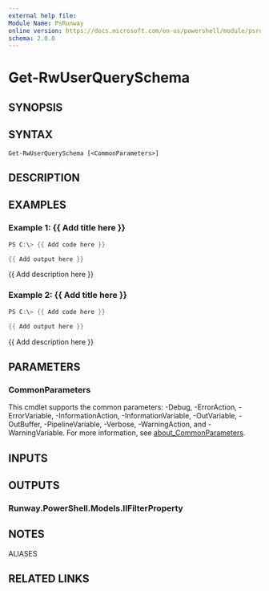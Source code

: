 ```yaml
---
external help file:
Module Name: PsRunway
online version: https://docs.microsoft.com/en-us/powershell/module/psrunway/get-rwuserqueryschema
schema: 2.0.0
---
```


# Get-RwUserQuerySchema

## SYNOPSIS


## SYNTAX

```
Get-RwUserQuerySchema [<CommonParameters>]
```

## DESCRIPTION


## EXAMPLES

### Example 1: {{ Add title here }}
```powershell
PS C:\> {{ Add code here }}

{{ Add output here }}
```

{{ Add description here }}

### Example 2: {{ Add title here }}
```powershell
PS C:\> {{ Add code here }}

{{ Add output here }}
```

{{ Add description here }}

## PARAMETERS

### CommonParameters
This cmdlet supports the common parameters: -Debug, -ErrorAction, -ErrorVariable, -InformationAction, -InformationVariable, -OutVariable, -OutBuffer, -PipelineVariable, -Verbose, -WarningAction, and -WarningVariable. For more information, see [about_CommonParameters](http://go.microsoft.com/fwlink/?LinkID=113216).

## INPUTS

## OUTPUTS

### Runway.PowerShell.Models.IIFilterProperty

## NOTES

ALIASES

## RELATED LINKS

